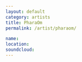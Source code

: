 ```yaml
---
layout: default
category: artists
title: PharaOm
permalink: /artist/pharaom/

name: 
location: 
soundcloud: 
---
```



